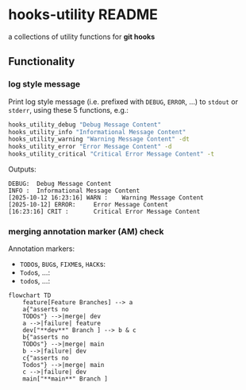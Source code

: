 # hooks-utility README

a collections of utility functions for **git hooks**

<!-- Todo installation instructions -->

<!-- ## Installation

enable git hooks:

```bash
git config core.hooksPath scripts/hooks
```
-->













## Functionality

### log style message

Print log style message (i.e. prefixed with `DEBUG`, `ERROR`, ...)
to `stdout` or `stderr`, using these 5 functions, e.g.:

```bash
hooks_utility_debug "Debug Message Content"
hooks_utility_info "Informational Message Content"
hooks_utility_warning "Warning Message Content" -dt
hooks_utility_error "Error Message Content" -d
hooks_utility_critical "Critical Error Message Content" -t
```

Outputs:

```
DEBUG:  Debug Message Content
INFO :  Informational Message Content
[2025-10-12 16:23:16] WARN :    Warning Message Content
[2025-10-12] ERROR:     Error Message Content
[16:23:16] CRIT :       Critical Error Message Content
```





### merging annotation marker (AM) check

Annotation markers:

- `TODO`s, `BUG`s, `FIXME`s, `HACK`s:
- `Todo`s, ...:
- `todo`s, ...:

```mermaid
flowchart TD        
    feature[Feature Branches] --> a
    a{"asserts no
    TODOs"} -->|merge| dev
    a -->|failure| feature
    dev["**dev**" Branch ] --> b & c
    b{"asserts no
    TODOs"} -->|merge| main
    b -->|failure| dev
    c{"asserts no
    Todos"} -->|merge| main
    c -->|failure| dev
    main["**main**" Branch ]
```

